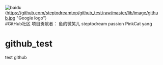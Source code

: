 ![baidu](https://www.google.com/logos/doodles/2017/celebrating-pad-thai-5712000859504640-s.png "Google logo")  
(https://github.com/steptodreamtop/github_test/raw/master/lib/image/github.jpg "Google logo")  
#GitHub社区 项目贡献者： 鱼的微笑儿     steptodream  passion  PinkCat  yang    
# github_test
test github
